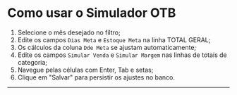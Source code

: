 # Como usar o Simulador OTB

1. Selecione o mês desejado no filtro;
2. Edite os campos `Dias Meta` e `Estoque Meta` na linha TOTAL GERAL;
3. Os cálculos da coluna `Dde Meta` se ajustam automaticamente;
4. Edite os campos `Simular Venda` e `Simular Margem` nas linhas de totais de categoria;
4. Navegue pelas células com Enter, Tab e setas;
5. Clique em "Salvar" para persistir os ajustes no banco.

---
